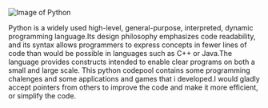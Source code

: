 ![Image of Python](https://encrypted-tbn0.gstatic.com/images?q=tbn:ANd9GcRSLsjUP-ljkQ1hN6NylJsatgdbphcpOgZrgGIHlAgWj0fA6633)

Python is a widely used high-level, general-purpose, interpreted, dynamic programming language.Its design philosophy emphasizes code readability, and its syntax allows programmers to express concepts in fewer lines of code than would be possible in languages such as C++ or Java.The language provides constructs intended to enable clear programs on both a small and large scale.
This python codepool contains some programming chalenges and some applications and games that i developed.I would gladly accept pointers from others to improve the code and make it more efficient, or simplify the code.
    


